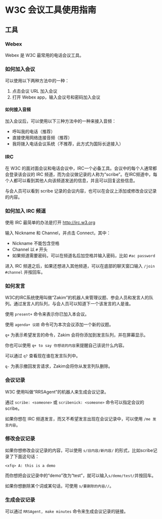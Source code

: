 # W3C 会议工具使用指南

## 工具

### Webex

Webex 是 W3C 最常用的电话会议工具。

### 如何加入会议

可以使用以下两种方法中的一种：

1. 点击会议 URL 加入会议
2. 打开 Webex app，输入会议号和密码加入会议

#### 如何接入音频

加入会议后，可以使用以下三种方法中的一种来接入音频：

* 呼叫我的电话（推荐）
* 直接使用网络连接音频（推荐）
* 我将拨入电话会议系统（不推荐，此方式为国际长途接入）

### IRC

在 W3C 的面对面会议和电话会议中，IRC一个必备工具。会议中的每个人通常都会登录该会议的 IRC 频道，而为会议做记录的人称为“scribe”。在IRC频道中，每个人都可以看到其他人向该频道发送的信息，并且可以回复这些信息。

与会人员可以看到 scribe 记录的会议内容，也可以在会议上添加或修改会议记录的内容。

### 如何加入 IRC 频道

使用 IRC 最简单的办法是打开 http://irc.w3.org

输入 Nickname 和 Channel，并点击 Connect，其中：

* Nickname 不能包含空格
* Channel 以 `#` 开头
* 如果频道需要密码，可以在频道名后加空格并输入密码，比如 `#ac password`

进入 IRC 频道之后，如果还想进入其他频道，可以在底部的聊天窗口输入 `/join #channel` 并按回车。

### 如何发言

W3C的IRC系统使用叫做“Zakim”的机器人来管理议题、参会人员和发言人的队列。通过发言人的队列，与会人员可以知道下一个该发言的人是谁。

使用 `present+` 命令来表示你已加入本会议。

使用 `agenda+ 议题` 命令可为本次会议添加一个新的议题。

`q+` 为表示希望发言的命令，Zakim 会将你添加到发言队列，并在屏幕显示。

你也可以使用 `q+ to say 你想说的内容`来提醒自己该说什么内容。

可以通过 `q?` 查看现在谁在发言队列中。

`q-` 为表示撤回发言请求，Zakim会将你从发言列队删除。

### 会议记录

W3C 使用叫做“RRSAgent”的机器人来生成会议记录。

通过 `scribe: <someone>` 或 `scribenick: <someone>` 命令可以指定会议的scribe。

如果你想在 IRC 频道发言，而又不希望发言出现在会议记录中，可以使用 `/me 发言内容`。

### 修改会议记录

如果你想修改会议记录的内容，可以使用 `s/旧内容/新内容/` 的形式，比如scribe记录了下面这句话：

```
<xfq> A: this is a demo
```

而你想把会议记录中的“demo”改为“test”，就可以输入`s/demo/test/`并按回车。

如果你想删除某个词或某句话，可使用 `s/要删除的内容//`。

### 生成会议记录

可以通过 `RRSAgent, make minutes` 命令来生成会议记录的链接。
